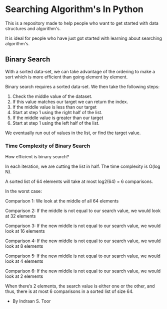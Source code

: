 # Searching Algorithm's In Python

This is a repository made to help people who want to get started with data structures and algorithm's.

It is ideal for people who have just got started with learning about searching algorithm's.

## Binary Search

With a sorted data-set, we can take advantage of the ordering to make a sort which is more efficient than going element by element.

Binary search requires a sorted data-set. We then take the following steps:

1. Check the middle value of the dataset.
2. If this value matches our target we can return the index.
3. If the middle value is less than our target
4. Start at step 1 using the right half of the list.
5. If the middle value is greater than our target
6. Start at step 1 using the left half of the list.

We eventually run out of values in the list, or find the target value.

### Time Complexity of Binary Search

How efficient is binary search?

In each iteration, we are cutting the list in half. The time complexity is O(log N).

A sorted list of 64 elements will take at most log2(64) = 6 comparisons.

In the worst case:

Comparison 1: We look at the middle of all 64 elements

Comparison 2: If the middle is not equal to our search value, we would look at 32 elements

Comparison 3: If the new middle is not equal to our search value, we would look at 16 elements

Comparison 4: If the new middle is not equal to our search value, we would look at 8 elements

Comparison 5: If the new middle is not equal to our search value, we would look at 4 elements

Comparison 6: If the new middle is not equal to our search value, we would look at 2 elements

When there’s 2 elements, the search value is either one or the other, and thus, there is at most 6 comparisons in a sorted list of size 64.

- By Indraan S. Toor
